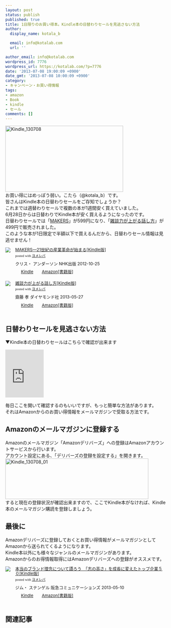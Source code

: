 ```yaml
---
layout: post
status: publish
published: true
title: 1日限りのお買い得本。Kindle本の日替わりセールを見逃さない方法
author:
  display_name: kotala_b

  email: info@kotalab.com
  url: ''

author_email: info@kotalab.com
wordpress_id: 7776
wordpress_url: https://kotalab.com/?p=7776
date: '2013-07-08 19:00:09 +0900'
date_gmt: '2013-07-08 10:00:09 +0900'
category:
- キャンペーン・お買い得情報
tags:
- amazon
- Book
- kindle
- セール
comments: []
---
```

<p><img src="https://kotalab.com/wp-content/uploads/Kindle_130708.jpg" alt="Kindle_130708" width="369" height="207" class="alignnone size-full wp-image-7779" /><br />
お買い得にはめっぽう弱い。こたら（@kotala_b）です。<br />
皆さんはKindle本の日替わりセールをご存知でしょうか？<br />
これまでは週替わりセールで複数の本が1週間安く買えていました。<br />
6月28日からは日替わりでKindle本が安く買えるようになったのです。<br />
日替わりセールでは「<a href="http://c.af.moshimo.com/af/c/click?a_id=374940&p_id=170&pc_id=185&pl_id=4062&s_v=b5Rz2P0601xu&url=http%3A%2F%2Fwww.amazon.co.jp%2Fexec%2Fobidos%2FASIN%2FB009SKVI90%2Fref%3Dnosim" rel="nofollow" name="booklink" target="_blank">MAKERS</a>」が599円になり、「<a href="http://c.af.moshimo.com/af/c/click?a_id=374940&p_id=170&pc_id=185&pl_id=4062&s_v=b5Rz2P0601xu&url=http%3A%2F%2Fwww.amazon.co.jp%2Fexec%2Fobidos%2FASIN%2FB0081WMNFY%2Fref%3Dnosim" rel="nofollow" name="booklink" target="_blank">雑談力が上がる話し方</a>」が499円で販売されました。<br />
このような本が1日限定で半額以下で買えるんだから、日替わりセール情報は見逃せません！</p>
<div class="booklink-box" style="text-align:left;padding-bottom:20px;font-size:small;/zoom: 1;overflow: hidden;">
<div class="booklink-image" style="float:left;margin:0 15px 10px 0;"><a href="http://c.af.moshimo.com/af/c/click?a_id=374940&p_id=170&pc_id=185&pl_id=4062&s_v=b5Rz2P0601xu&url=http%3A%2F%2Fwww.amazon.co.jp%2Fexec%2Fobidos%2FASIN%2FB009SKVI90%2Fref%3Dnosim" name="booklink" rel="nofollow" target="_blank"><img src="https://images-fe.ssl-images-amazon.com/images/I/514L3hWq-eL._SL160_.jpg" style="border: none;" /></a></div>
<div class="booklink-info" style="line-height:120%;/zoom: 1;overflow: hidden;">
<div class="booklink-name" style="margin-bottom:10px;line-height:120%"><a href="http://c.af.moshimo.com/af/c/click?a_id=374940&p_id=170&pc_id=185&pl_id=4062&s_v=b5Rz2P0601xu&url=http%3A%2F%2Fwww.amazon.co.jp%2Fexec%2Fobidos%2FASIN%2FB009SKVI90%2Fref%3Dnosim" rel="nofollow" name="booklink" target="_blank">MAKERS―21世紀の産業革命が始まる[Kindle版]</a>
<div class="booklink-powered-date" style="font-size:8pt;margin-top:5px;font-family:verdana;line-height:120%">posted with <a href="https://yomereba.com" target="_blank">ヨメレバ</a></div>
</div>
<div class="booklink-detail" style="margin-bottom:5px;">クリス・ アンダーソン NHK出版 2012-10-25    </div>
<div class="booklink-link2" style="margin-top:10px;">
<div class="shoplinkkindle" style="display:inline;margin-right:5px;background: url('https://img.yomereba.com/tam_y.gif') 0 0 no-repeat;padding: 2px 0 2px 18px;white-space: nowrap;"><a href="http://c.af.moshimo.com/af/c/click?a_id=374940&p_id=170&pc_id=185&pl_id=4062&s_v=b5Rz2P0601xu&url=http%3A%2F%2Fwww.amazon.co.jp%2Fexec%2Fobidos%2FASIN%2FB009SKVI90%2F" rel="nofollow" target="_blank" >Kindle</a></div>
<div class="shoplinkamazon" style="display:inline;margin-right:5px;background: url('https://img.yomereba.com/tam_y.gif') 0 0 no-repeat;padding: 2px 0 2px 18px;white-space: nowrap;"><a href="http://c.af.moshimo.com/af/c/click?a_id=374940&p_id=170&pc_id=185&pl_id=4062&s_v=b5Rz2P0601xu&url=http%3A%2F%2Fwww.amazon.co.jp%2Fexec%2Fobidos%2FASIN%2F4140815760%2F" rel="nofollow" target="_blank" title="アマゾン" >Amazon[書籍版]</a></div>
</div>
</div>
<div class="booklink-footer" style="clear: left"></div>
</div>
<div class="booklink-box" style="text-align:left;padding-bottom:20px;font-size:small;/zoom: 1;overflow: hidden;">
<div class="booklink-image" style="float:left;margin:0 15px 10px 0;"><a href="http://c.af.moshimo.com/af/c/click?a_id=374940&p_id=170&pc_id=185&pl_id=4062&s_v=b5Rz2P0601xu&url=http%3A%2F%2Fwww.amazon.co.jp%2Fexec%2Fobidos%2FASIN%2FB0081WMNFY%2Fref%3Dnosim" name="booklink" rel="nofollow" target="_blank"><img src="https://images-fe.ssl-images-amazon.com/images/I/51EK4KGeSYL._SL160_.jpg" style="border: none;" /></a></div>
<div class="booklink-info" style="line-height:120%;/zoom: 1;overflow: hidden;">
<div class="booklink-name" style="margin-bottom:10px;line-height:120%"><a href="http://c.af.moshimo.com/af/c/click?a_id=374940&p_id=170&pc_id=185&pl_id=4062&s_v=b5Rz2P0601xu&url=http%3A%2F%2Fwww.amazon.co.jp%2Fexec%2Fobidos%2FASIN%2FB0081WMNFY%2Fref%3Dnosim" rel="nofollow" name="booklink" target="_blank">雑談力が上がる話し方[Kindle版]</a>
<div class="booklink-powered-date" style="font-size:8pt;margin-top:5px;font-family:verdana;line-height:120%">posted with <a href="https://yomereba.com" target="_blank">ヨメレバ</a></div>
</div>
<div class="booklink-detail" style="margin-bottom:5px;">齋藤 孝 ダイヤモンド社 2013-05-27    </div>
<div class="booklink-link2" style="margin-top:10px;">
<div class="shoplinkkindle" style="display:inline;margin-right:5px;background: url('https://img.yomereba.com/tam_y.gif') 0 0 no-repeat;padding: 2px 0 2px 18px;white-space: nowrap;"><a href="http://c.af.moshimo.com/af/c/click?a_id=374940&p_id=170&pc_id=185&pl_id=4062&s_v=b5Rz2P0601xu&url=http%3A%2F%2Fwww.amazon.co.jp%2Fexec%2Fobidos%2FASIN%2FB0081WMNFY%2F" rel="nofollow" target="_blank" >Kindle</a></div>
<div class="shoplinkamazon" style="display:inline;margin-right:5px;background: url('https://img.yomereba.com/tam_y.gif') 0 0 no-repeat;padding: 2px 0 2px 18px;white-space: nowrap;"><a href="http://c.af.moshimo.com/af/c/click?a_id=374940&p_id=170&pc_id=185&pl_id=4062&s_v=b5Rz2P0601xu&url=http%3A%2F%2Fwww.amazon.co.jp%2Fexec%2Fobidos%2FASIN%2F4478011311%2F" rel="nofollow" target="_blank" title="アマゾン" >Amazon[書籍版]</a></div>
</div>
</div>
<div class="booklink-footer" style="clear: left"></div>
</div>
<p><!--more--></p>
<h2>日替わりセールを見逃さない方法</h2>
<p>▼Kindle本の日替わりセールはこちらで確認が出来ます</p>
<p><iframe src="http://rcm-fe.amazon-adsystem.com/e/cm?t=same-22&o=9&p=6&l=ur1&category=kindlebooks&banner=17T0MQGMJMJ3NSPWFR82&f=ifr" width="120" height="150" scrolling="no" border="0" marginwidth="0" style="border:none;" frameborder="0"></iframe></p>
<p>毎日ここを開いて確認するのもいいですが、もっと簡単な方法があります。<br />
それはAmazonからのお買い得情報をメールマガジンで受取る方法です。</p>
<h2>Amazonのメールマガジンに登録する</h2>
<p>Amazonのメールマガジン「Amazonデリバーズ」への登録はAmazonアカウントサービスから行います。<br />
アカウント設定にある、「デリバーズの登録を設定する」を開きます。<br />
<img src="https://kotalab.com/wp-content/uploads/Kindle_130708_01-448x127.jpg" alt="Kindle_130708_01" width="448" height="127" class="alignnone size-large wp-image-7778" /><br />
すると現在の登録状況が確認出来ますので、ここでKindle本がなければ、Kindle本のメールマガジン購読を登録しましょう。</p>
<h2>最後に</h2>
<p>Amazonデリバーズに登録しておくとお買い得情報がメールマガジンとしてAmazonから送られてくるようになります。<br />
Kindle本以外にも様々なジャンルのメールマガジンがあります。<br />
Amazonからのお得情報取得にはAmazonデリバーズへの登録がオススメです。</p>
<div class="booklink-box" style="text-align:left;padding-bottom:20px;font-size:small;/zoom: 1;overflow: hidden;">
<div class="booklink-image" style="float:left;margin:0 15px 10px 0;"><a href="http://c.af.moshimo.com/af/c/click?a_id=374940&p_id=170&pc_id=185&pl_id=4062&s_v=b5Rz2P0601xu&url=http%3A%2F%2Fwww.amazon.co.jp%2Fexec%2Fobidos%2FASIN%2FB00CPKUY8G%2Fref%3Dnosim" name="booklink" rel="nofollow" target="_blank"><img src="https://images-fe.ssl-images-amazon.com/images/I/41zSXnU3qTL._SL160_.jpg" style="border: none;" /></a></div>
<div class="booklink-info" style="line-height:120%;/zoom: 1;overflow: hidden;">
<div class="booklink-name" style="margin-bottom:10px;line-height:120%"><a href="http://c.af.moshimo.com/af/c/click?a_id=374940&p_id=170&pc_id=185&pl_id=4062&s_v=b5Rz2P0601xu&url=http%3A%2F%2Fwww.amazon.co.jp%2Fexec%2Fobidos%2FASIN%2FB00CPKUY8G%2Fref%3Dnosim" rel="nofollow" name="booklink" target="_blank">本当のブランド理念について語ろう　「志の高さ」を成長に変えたトップ企業５０[Kindle版]</a>
<div class="booklink-powered-date" style="font-size:8pt;margin-top:5px;font-family:verdana;line-height:120%">posted with <a href="https://yomereba.com" target="_blank">ヨメレバ</a></div>
</div>
<div class="booklink-detail" style="margin-bottom:5px;">ジム・ ステンゲル 阪急コミュニケーションズ 2013-05-10    </div>
<div class="booklink-link2" style="margin-top:10px;">
<div class="shoplinkkindle" style="display:inline;margin-right:5px;background: url('https://img.yomereba.com/tam_y.gif') 0 0 no-repeat;padding: 2px 0 2px 18px;white-space: nowrap;"><a href="http://c.af.moshimo.com/af/c/click?a_id=374940&p_id=170&pc_id=185&pl_id=4062&s_v=b5Rz2P0601xu&url=http%3A%2F%2Fwww.amazon.co.jp%2Fexec%2Fobidos%2FASIN%2FB00CPKUY8G%2F" rel="nofollow" target="_blank" >Kindle</a></div>
<div class="shoplinkamazon" style="display:inline;margin-right:5px;background: url('https://img.yomereba.com/tam_y.gif') 0 0 no-repeat;padding: 2px 0 2px 18px;white-space: nowrap;"><a href="http://c.af.moshimo.com/af/c/click?a_id=374940&p_id=170&pc_id=185&pl_id=4062&s_v=b5Rz2P0601xu&url=http%3A%2F%2Fwww.amazon.co.jp%2Fexec%2Fobidos%2FASIN%2F4484131013%2F" rel="nofollow" target="_blank" title="アマゾン" >Amazon[書籍版]</a></div>
</div>
</div>
<div class="booklink-footer" style="clear: left"></div>
</div>
<h2 class="rele">関連記事</h2>
